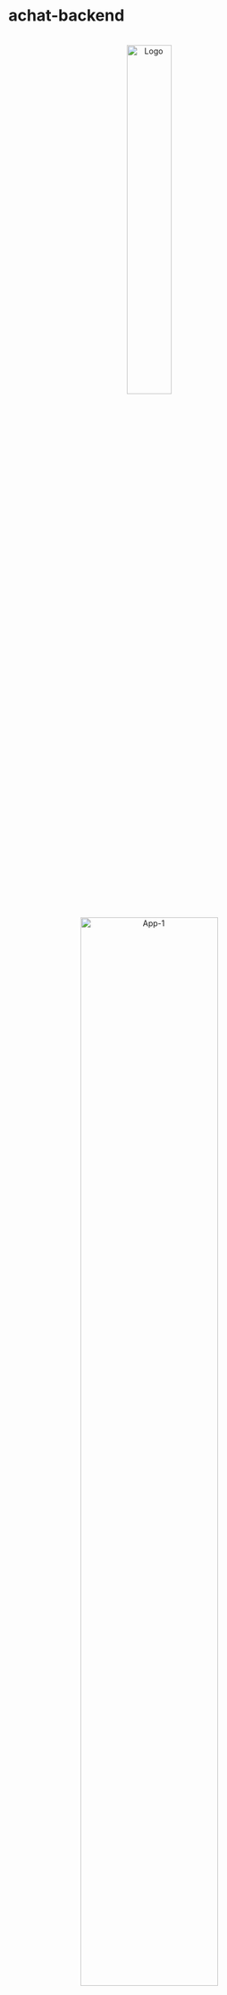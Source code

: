 # achat-backend



<br />
<div align="center">
  <a href="https://github.com/iifast2/floomi">
    <img src="https://i.imgur.com/DAxRbCi.png" alt="Logo" width="40%" height="40%">
  </a>
</div>

<div align="center">
  <a href="https://i.imgur.com/dfi9Xca.png">
    <img src="https://i.imgur.com/dfi9Xca.png" alt="App-1" width="70%" height="70%"></a>
</div>

<div align="center">
  <a href="https://i.imgur.com/IpsFITg.jpg">
    <img src="https://i.imgur.com/IpsFITg.jpg" alt="App-2" width="70%" height="70%"></a>
</div>



<div align="center">
  <a href="https://i.imgur.com/Plvvoef.jpg">
    <img src="https://i.imgur.com/Plvvoef.jpg" alt="App-3" width="70%" height="70%"></a>
</div>


<div align="center">
  <a href="https://i.imgur.com/EG8sKyo.jpg">
    <img src="https://i.imgur.com/EG8sKyo.jpg" alt="App-4" width="70%" height="70%"></a>
</div>


